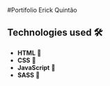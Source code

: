 #Portifolio Erick Quintão

## Technologies used 🛠️

- **HTML** 🚀
- **CSS** 🚀
- **JavaScript** 🚀
- **SASS** 🚀


